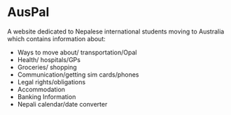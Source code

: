 # AusPal
A website dedicated to Nepalese international students moving to Australia which contains
information about:
* Ways to move about/ transportation/Opal
* Health/ hospitals/GPs
* Groceries/ shopping
* Communication/getting sim cards/phones
* Legal rights/obligations
* Accommodation
* Banking Information
* Nepali calendar/date converter